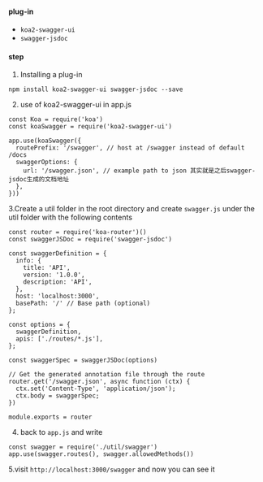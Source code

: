 
#### plug-in
- `koa2-swagger-ui`
- `swagger-jsdoc`

#### step
1. Installing a plug-in

```
npm install koa2-swagger-ui swagger-jsdoc --save
```

2. use of koa2-swagger-ui in app.js

```
const Koa = require('koa')
const koaSwagger = require('koa2-swagger-ui')

app.use(koaSwagger({
  routePrefix: '/swagger', // host at /swagger instead of default /docs
  swaggerOptions: {
    url: '/swagger.json', // example path to json 其实就是之后swagger-jsdoc生成的文档地址
  },
}))
```

3.Create a util folder in the root directory and create `swagger.js` under the util folder with the following contents

```
const router = require('koa-router')()
const swaggerJSDoc = require('swagger-jsdoc')

const swaggerDefinition = {
  info: {
    title: 'API',
    version: '1.0.0',
    description: 'API',
  },
  host: 'localhost:3000',
  basePath: '/' // Base path (optional)
};

const options = {
  swaggerDefinition,
  apis: ['./routes/*.js'],
};

const swaggerSpec = swaggerJSDoc(options)

// Get the generated annotation file through the route
router.get('/swagger.json', async function (ctx) {
  ctx.set('Content-Type', 'application/json');
  ctx.body = swaggerSpec;
})

module.exports = router

```

4. back to `app.js` and write

```
const swagger = require('./util/swagger')
app.use(swagger.routes(), swagger.allowedMethods())
```

5.visit `http://localhost:3000/swagger` and now you can see it